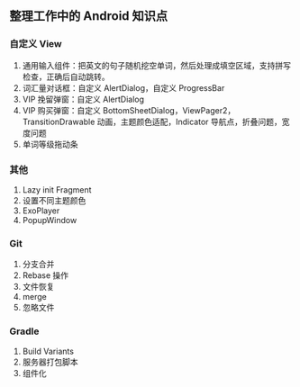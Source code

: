 ## 整理工作中的 Android 知识点



### 自定义 View

1. 通用输入组件：把英文的句子随机挖空单词，然后处理成填空区域，支持拼写检查，正确后自动跳转。
2. 词汇量对话框：自定义 AlertDialog，自定义 ProgressBar 
3. VIP 挽留弹窗：自定义 AlertDialog
4. VIP 购买弹窗：自定义 BottomSheetDialog，ViewPager2，TransitionDrawable 动画，主题颜色适配，Indicator 导航点，折叠问题，宽度问题
5. 单词等级拖动条



### 其他

1. Lazy init Fragment
2. 设置不同主题颜色
3. ExoPlayer
4. PopupWindow

### Git

1. 分支合并
2. Rebase 操作
3. 文件恢复
4. merge
5. 忽略文件



### Gradle

1. Build Variants
2. 服务器打包脚本
3. 组件化



